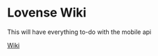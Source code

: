 # Lovense Wiki

This will have everything to-do with the mobile api

[Wiki](https://github.com/killed/Lovense-Wiki/wiki)
